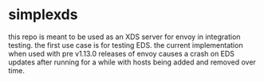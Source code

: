 # simplexds

this repo is meant to be used as an XDS server for envoy in integration testing. the first use case is for testing EDS. the current implementation when used with pre v1.13.0 releases of envoy causes a crash on EDS updates after running for a while with hosts being added and removed over time.
